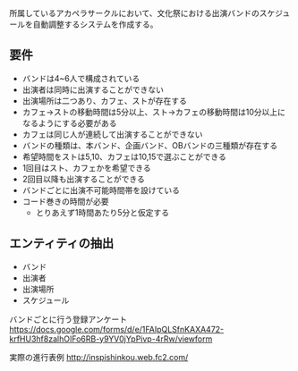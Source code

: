 所属しているアカペラサークルにおいて、文化祭における出演バンドのスケジュールを自動調整するシステムを作成する。

## 要件
- バンドは4~6人で構成されている
- 出演者は同時に出演することができない
- 出演場所は二つあり、カフェ、ストが存在する
- カフェ→ストの移動時間は5分以上、スト→カフェの移動時間は10分以上になるようにする必要がある
- カフェは同じ人が連続して出演することができない
- バンドの種類は、本バンド、企画バンド、OBバンドの三種類が存在する
- 希望時間をストは5,10、カフェは10,15で選ぶことができる
- 1回目はスト、カフェかを希望できる
- 2回目以降も出演することができる
- バンドごとに出演不可能時間帯を設けている
- コード巻きの時間が必要
  - とりあえず1時間あたり5分と仮定する

## エンティティの抽出
- バンド
- 出演者
- 出演場所
- スケジュール

バンドごとに行う登録アンケート
https://docs.google.com/forms/d/e/1FAIpQLSfnKAXA472-krfHU3hf8zalhOIFo6RB-y9YV0jYpPivp-4rRw/viewform

実際の進行表例
http://inspishinkou.web.fc2.com/
